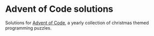 # Advent of Code solutions
Solutions for [Advent of Code](https://adventofcode.com/), a yearly collection of christmas themed programming puzzles.
